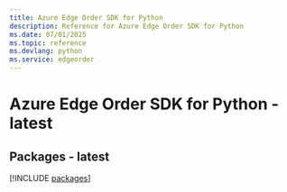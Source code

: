 ```yaml
---
title: Azure Edge Order SDK for Python
description: Reference for Azure Edge Order SDK for Python
ms.date: 07/01/2025
ms.topic: reference
ms.devlang: python
ms.service: edgeorder
---
```

# Azure Edge Order SDK for Python - latest
## Packages - latest
[!INCLUDE [packages](edge-order-index.md)]